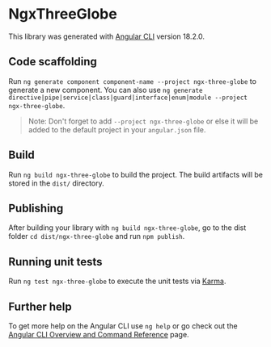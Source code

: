 # NgxThreeGlobe

This library was generated with [Angular CLI](https://github.com/angular/angular-cli) version 18.2.0.

## Code scaffolding

Run `ng generate component component-name --project ngx-three-globe` to generate a new component. You can also use `ng generate directive|pipe|service|class|guard|interface|enum|module --project ngx-three-globe`.
> Note: Don't forget to add `--project ngx-three-globe` or else it will be added to the default project in your `angular.json` file. 

## Build

Run `ng build ngx-three-globe` to build the project. The build artifacts will be stored in the `dist/` directory.

## Publishing

After building your library with `ng build ngx-three-globe`, go to the dist folder `cd dist/ngx-three-globe` and run `npm publish`.

## Running unit tests

Run `ng test ngx-three-globe` to execute the unit tests via [Karma](https://karma-runner.github.io).

## Further help

To get more help on the Angular CLI use `ng help` or go check out the [Angular CLI Overview and Command Reference](https://angular.dev/tools/cli) page.
